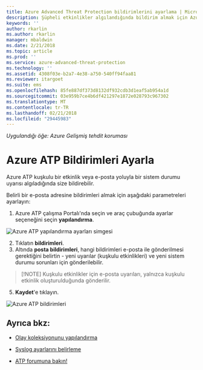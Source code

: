 ```yaml
---
title: Azure Advanced Threat Protection bildirimlerini ayarlama | Microsoft Docs
description: Şüpheli etkinlikler algılandığında bildirim almak için Azure ATP uyarıları ayarlamak açıklar.
keywords: ''
author: rkarlin
ms.author: rkarlin
manager: mbaldwin
ms.date: 2/21/2018
ms.topic: article
ms.prod: ''
ms.service: azure-advanced-threat-protection
ms.technology: ''
ms.assetid: 4308f03e-b2a7-4e38-a750-540ff94faa81
ms.reviewer: itargoet
ms.suite: ems
ms.openlocfilehash: 85fe887df373d8132df932cdb3d1eaf5ab954a1d
ms.sourcegitcommit: 03e959b7ce4b6df421297e1872e028793c967302
ms.translationtype: MT
ms.contentlocale: tr-TR
ms.lasthandoff: 02/21/2018
ms.locfileid: "29445983"
---
```

*Uygulandığı öğe: Azure Gelişmiş tehdit koruması*


# <a name="set-azure-atp-notifications"></a>Azure ATP Bildirimleri Ayarla

Azure ATP kuşkulu bir etkinlik veya e-posta yoluyla bir sistem durumu uyarısı algıladığında size bildirebilir. 

Belirli bir e-posta adresine bildirimleri almak için aşağıdaki parametreleri ayarlayın:


1. Azure ATP çalışma Portalı'nda seçin ve araç çubuğunda ayarlar seçeneğini seçin **yapılandırma**.

![Azure ATP yapılandırma ayarları simgesi](media/atp-config-menu.png)

2. Tıklatın **bildirimleri**.
3. Altında **posta bildirimleri**, hangi bildirimleri e-posta ile gönderilmesi gerektiğini belirtin - yeni uyarılar (kuşkulu etkinlikleri) ve yeni sistem durumu sorunları için gönderilebilir. 
 
 >  [!NOTE]
 >   Kuşkulu etkinlikler için e-posta uyarıları, yalnızca kuşkulu etkinlik oluşturulduğunda gönderilir.

5. **Kaydet**'e tıklayın.

 ![Azure ATP bildirimleri](media/atp-notifications.png)



## <a name="see-also"></a>Ayrıca bkz:

- [Olay koleksiyonunu yapılandırma](configure-event-collection.md)

- [Syslog ayarlarını belirleme](setting-syslog.md)
- [ATP forumuna bakın!](https://aka.ms/azureatpcommunity)